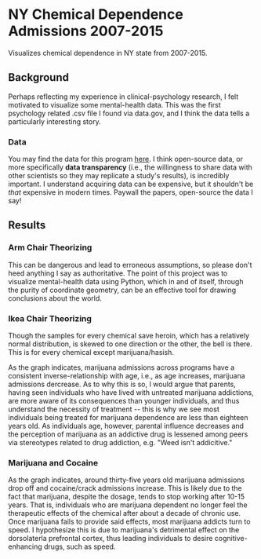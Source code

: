 # NY Chemical Dependence Admissions 2007-2015
Visualizes chemical dependence in NY state from 2007-2015.

## Background
Perhaps reflecting my experience in clinical-psychology research, I felt motivated to visualize some mental-health data. 
This was the first psychology related .csv file I found via data.gov, and I think the data tells a particularly interesting story.

### Data
You may find the data for this program [here](https://catalog.data.gov/dataset/chemical-dependence-treatment-program-admissions-beginning-2007). I think open-source data, or more specifically **data transparency** (i.e., the willingness to share data with other scientists
so they may replicate a study's results), is incredibly important. I understand acquiring data can be expensive, but it shouldn't be *that* expensive in modern times. Paywall the papers, open-source the data I say! 

## Results
### Arm Chair Theorizing
This can be dangerous and lead to erroneous assumptions, so please don't heed anything I say as authoritative. The point of this project was to visualize mental-health data using Python, which in and of itself, through the purity of coordinate geometry, can be an effective tool for drawing conclusions about the world.

### Ikea Chair Theorizing
Though the samples for every chemical save heroin, which has a relatively normal distribution, is skewed to one direction or the other, the bell is there. This is for every chemical except marijuana/hasish. 

As the graph indicates, marijuana admissions across programs have a consistent inverse-relationship with age, i.e., as age increases, marijuana admissions dercrease. As to why this is so, I would argue that parents, having seen individuals who have lived with untreated marijuana addictions, are more aware of its consequences than younger individuals, and thus understand the necessity of treatment -- this is why we see most individuals being treated for marijuana dependence are less than eighteen years old. As individuals age, however, parental influence decreases and the perception of marijuana as an addictive drug is lessened among peers via stereotypes related to drug addiction, e.g. "Weed isn't addicitive."

### Marijuana and Cocaine
As the graph indicates, around thirty-five years old marijuana admissions drop off and cocaine/crack admissions increase. This is likely due to the fact that marijuana, despite the dosage, tends to stop working after 10-15 years. That is, individuals who are marijuana dependent no longer feel the therapeutic effects of the chemical after about a decade of chronic use. Once marijuana fails to provide said effects, most marijuana addicts turn to speed. I hypothesize this is due to marijuana's detrimental effect on the dorsolaterla prefrontal cortex, thus leading individuals to desire cognitive-enhancing drugs, such as speed. 
